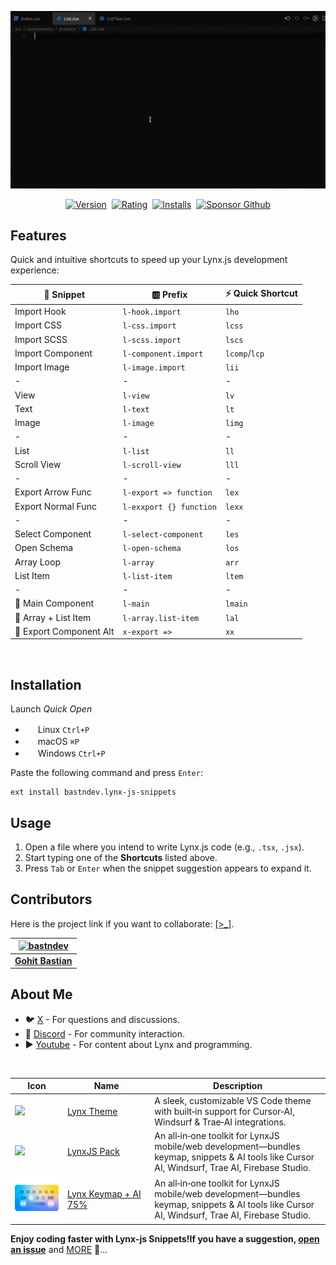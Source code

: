 ![Use Extension](assets/gif/use-snippets.gif)

<p align="center">
    <a href="https://marketplace.visualstudio.com/items?itemName=bastndev.lynx-js-snippets"><img src="https://vsmarketplacebadges.dev/version-short/bastndev.lynx-js-snippets.jpg?style=for-the-badge&colorA=0078ca&colorB=EEEEEE&color=000000&label=VERSION" alt="Version"></a>&nbsp;
    <a href="https://marketplace.visualstudio.com/items?itemName=bastndev.lynx-js-snippets"><img src="https://vsmarketplacebadges.dev/rating-short/bastndev.lynx-js-snippets.jpg?style=for-the-badge&colorA=0078ca&colorB=EEEEEE&color=000000&label=Rating" alt="Rating"></a>&nbsp;
    <a href="https://marketplace.visualstudio.com/items?itemName=bastndev.lynx-js-snippets"><img src="https://vsmarketplacebadges.dev/installs-short/bastndev.lynx-js-snippets.jpg?style=for-the-badge&colorA=0078ca&colorB=EEEEEE&color=000000&label=Installs" alt="Installs"></a>&nbsp;
    <a href="https://github.com/sponsors/bastndev"><img src="https://raw.githubusercontent.com/bastndev/Lynx-js-Snippets/main/assets/images/sponsor.png" width="30px" alt="Sponsor Github"></a>
</p>

## Features

Quick and intuitive shortcuts to speed up your Lynx.js development experience:

| 🧩 Snippet              | 🆎 Prefix               | ⚡ Quick Shortcut |
| ----------------------- | ----------------------- | ----------------- |
| Import Hook             | `l-hook.import`         | `lho`             |
| Import CSS              | `l-css.import`          | `lcss`            |
| Import SCSS             | `l-scss.import`         | `lscs`            |
| Import Component        | `l-component.import`    | `lcomp`/`lcp`     |
| Import Image            | `l-image.import`        | `lii`             |
| -                       | -                       | -                 |
| View                    | `l-view`                | `lv`              |
| Text                    | `l-text`                | `lt`              |
| Image                   | `l-image`               | `limg`            |
| -                       | -                       | -                 |
| List                    | `l-list`                | `ll`              |
| Scroll View             | `l-scroll-view`         | `lll`             |
| -                       | -                       | -                 |
| Export Arrow Func       | `l-export => function`  | `lex`             |
| Export Normal Func      | `l-exxport {} function` | `lexx`            |
| -                       | -                       | -                 |
| Select Component        | `l-select-component`    | `les`             |
| Open Schema             | `l-open-schema`         | `los`             |
| Array Loop              | `l-array`               | `arr`             |
| List Item               | `l-list-item`           | `ltem`            |
| -                       | -                       | -                 |
| 🧪 Main Component       | `l-main`                | `lmain`           |
| 🧪 Array + List Item    | `l-array.list-item`     | `lal`             |
| 🧪 Export Component Alt | `x-export =>`           | `xx`              |

</br>

## Installation

Launch _Quick Open_

- <img src="https://www.kernel.org/theme/images/logos/favicon.png" width=16 height=16/> Linux `Ctrl+P`
- <img src="https://developer.apple.com/favicon.ico" width=16 height=16/> macOS `⌘P`
- <img src="https://www.microsoft.com/favicon.ico" width=16 height=16/> Windows `Ctrl+P`

Paste the following command and press `Enter`:

```
ext install bastndev.lynx-js-snippets
```

## Usage

1.  Open a file where you intend to write Lynx.js code (e.g., `.tsx`, `.jsx`).
2.  Start typing one of the **Shortcuts** listed above.
3.  Press `Tab` or `Enter` when the snippet suggestion appears to expand it.

## Contributors

Here is the project link if you want to collaborate: [[>\_]](https://github.com/bastndev/Lynx-keymap).

| [![bastndev](https://github.com/bastndev.png?size=100)](https://www.bastndev.com) |
| :-------------------------------------------------------------------------------: |
|                 **[Gohit Bastian](https://github.com/bastndev)**                  |

## About Me

- 🐦 [X](https://twitter.com/bastndev) - For questions and discussions.
- 💬 [Discord](https://discord.com/invite/bgzvzP6aZH) - For community interaction.
- ▶️ [Youtube](https://www.youtube.com/@bastndev) - For content about Lynx and programming.

</br>

| Icon                                                                                                                                           | Name                                                                                             | Description                                                                                                                                     |
| ---------------------------------------------------------------------------------------------------------------------------------------------- | ------------------------------------------------------------------------------------------------ | ----------------------------------------------------------------------------------------------------------------------------------------------- |
| ![](https://bastndev.gallerycdn.vsassets.io/extensions/bastndev/lynx-theme/0.1.2/1744898058774/Microsoft.VisualStudio.Services.Icons.Default)  | [Lynx Theme](https://marketplace.visualstudio.com/items?itemName=bastndev.lynx-theme)            | A sleek, customizable VS Code theme with built‑in support for Cursor‑AI, Windsurf & Trae‑AI integrations.                                       |
| ![](https://bastndev.gallerycdn.vsassets.io/extensions/bastndev/lynxjs-pack/0.1.8/1745206864969/Microsoft.VisualStudio.Services.Icons.Default) | [LynxJS Pack](https://marketplace.visualstudio.com/items?itemName=bastndev.lynxjs-pack)          | An all‑in‑one toolkit for LynxJS mobile/web development—bundles keymap, snippets & AI tools like Cursor AI, Windsurf, Trae AI, Firebase Studio. |
| ![](https://raw.githubusercontent.com/bastndev/Lynx-Keymap/refs/heads/main/assets/images/icon2.png)                                            | [Lynx Keymap + AI 75%](https://marketplace.visualstudio.com/items?itemName=bastndev.lynx-keymap) | An all‑in‑one toolkit for LynxJS mobile/web development—bundles keymap, snippets & AI tools like Cursor AI, Windsurf, Trae AI, Firebase Studio. |

**Enjoy coding faster with Lynx-js Snippets!If you have a suggestion, [open an issue](https://github.com/bastndev/Lynx-js-Snippets/issues)** and
[MORE](https://marketplace.visualstudio.com/publishers/bastndev) 🚀...
